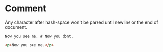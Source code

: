 # Comment
Any character after hash-space won't be parsed until newline or the end of document.

```gr
Now you see me. # Now you dont.
```
```html
<p>Now you see me.</p>
```
